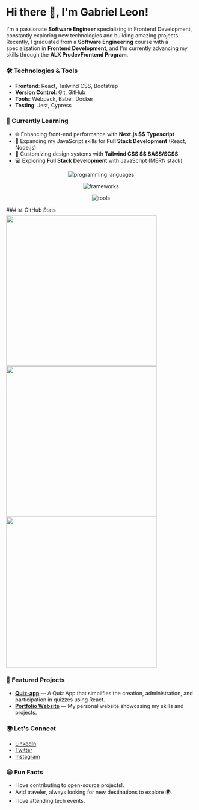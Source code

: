 # Hi there 👋, I'm Gabriel Leon!

I'm a passionate **Software Engineer** specializing in Frontend Development, constantly exploring new technologies and building amazing projects. Recently, I graduated from a **Software Engineering** course with a specialization in **Frontend Development**, and I'm currently advancing my skills through the **ALX ProdevFrontend Program**.

### 🛠️ Technologies & Tools
- **Frontend**: React, Tailwind CSS, Bootstrap
- **Version Control**: Git, GitHub
- **Tools**: Webpack, Babel, Docker
- **Testing**: Jest, Cypress

### 📖 Currently Learning
- 🌐 Enhancing front-end performance with **Next.js $$ Typescript**
- 🌱 Expanding my JavaScript skills for **Full Stack Development** (React, Node.js)
- 🎨 Customizing design systems with **Tailwind CSS $$ SASS/SCSS**
- 💻 Exploring **Full Stack Development** with JavaScript (MERN stack)

<p align="center">
  <img src="https://skillicons.dev/icons?i=html,css,js,ts,nodejs," alt="programming languages" />
</p>
<p align="center">
  <img src="https://skillicons.dev/icons?i=react,nextjs,expressjs,sass,bootstrap,tailwind,materialui" alt="frameworks" />
</p>
<p align="center">
  <img src="https://skillicons.dev/icons?i=vscode,figma,firebase,ai,ps" alt="tools" />
</p>  
### 📊 GitHub Stats
<img width=400 src='https://github-readme-stats.vercel.app/api?username=LeGabriel254&theme=vue-dark&show_icons=true&hide_border=true&count_private=true' />
<img width=400 src='https://github-readme-streak-stats.herokuapp.com/?user=LeGabriel254&theme=vue-dark&hide_border=true' />
<img width=400 src='https://github-readme-stats.vercel.app/api/top-langs/?username=LeGabriel254&theme=vue-dark&show_icons=true&hide_border=true&layout=compact' />

### 🚀 Featured Projects
- [**Quiz-app**](https://github.com/LeGabriel254/quiz-app.git) — A Quiz App that simplifies the creation, administration, and participation in quizzes using React.
- [**Portfolio Website**](https://github.com/LeGabriel254/My-Website.git) — My personal website showcasing my skills and projects.

### 🌍 Let's Connect
- [LinkedIn](https://www.linkedin.com/in/leon-gabriel-82655b308)
- [Twitter](https://x.com/LyonGabrie24988)
- [Instagram](https://www.instagram.com/its.leon.__/)

### 😄 Fun Facts
- I love contributing to open-source projects!.
- Avid traveler, always looking for new destinations to explore 🌍.
- I love attending tech events.

